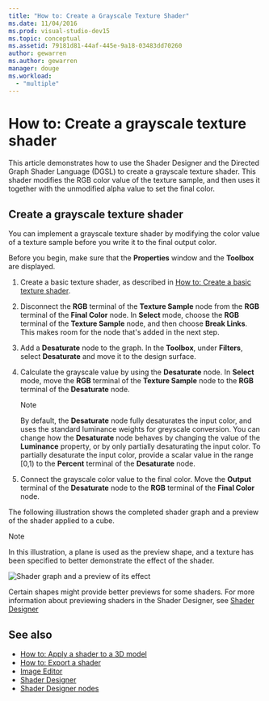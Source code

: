 ```yaml
---
title: "How to: Create a Grayscale Texture Shader"
ms.date: 11/04/2016
ms.prod: visual-studio-dev15
ms.topic: conceptual
ms.assetid: 79181d81-44af-445e-9a18-03483dd70260
author: gewarren
ms.author: gewarren
manager: douge
ms.workload:
  - "multiple"
---
```

# How to: Create a grayscale texture shader

This article demonstrates how to use the Shader Designer and the Directed Graph Shader Language (DGSL) to create a grayscale texture shader. This shader modifies the RGB color value of the texture sample, and then uses it together with the unmodified alpha value to set the final color.

## Create a grayscale texture shader

You can implement a grayscale texture shader by modifying the color value of a texture sample before you write it to the final output color.

Before you begin, make sure that the **Properties** window and the **Toolbox** are displayed.

1.  Create a basic texture shader, as described in [How to: Create a basic texture shader](../designers/how-to-create-a-basic-texture-shader.md).

2.  Disconnect the **RGB** terminal of the **Texture Sample** node from the **RGB** terminal of the **Final Color** node. In **Select** mode, choose the **RGB** terminal of the **Texture Sample** node, and then choose **Break Links**. This makes room for the node that's added in the next step.

3.  Add a **Desaturate** node to the graph. In the **Toolbox**, under **Filters**, select **Desaturate** and move it to the design surface.

4.  Calculate the grayscale value by using the **Desaturate** node. In **Select** mode, move the **RGB** terminal of the **Texture Sample** node to the **RGB** terminal of the **Desaturate** node.

    > [!NOTE]
    > By default, the **Desaturate** node fully desaturates the input color, and uses the standard luminance weights for greyscale conversion. You can change how the **Desaturate** node behaves by changing the value of the **Luminance** property, or by only partially desaturating the input color. To partially desaturate the input color, provide a scalar value in the range [0,1) to the **Percent** terminal of the **Desaturate** node.

5.  Connect the grayscale color value to the final color. Move the **Output** terminal of the **Desaturate** node to the **RGB** terminal of the **Final Color** node.

The following illustration shows the completed shader graph and a preview of the shader applied to a cube.

> [!NOTE]
> In this illustration, a plane is used as the preview shape, and a texture has been specified to better demonstrate the effect of the shader.

![Shader graph and a preview of its effect](../designers/media/digit-grayscale-effect.png)

Certain shapes might provide better previews for some shaders. For more information about previewing shaders in the Shader Designer, see [Shader Designer](../designers/shader-designer.md)

## See also

- [How to: Apply a shader to a 3D model](../designers/how-to-apply-a-shader-to-a-3-d-model.md)
- [How to: Export a shader](../designers/how-to-export-a-shader.md)
- [Image Editor](../designers/image-editor.md)
- [Shader Designer](../designers/shader-designer.md)
- [Shader Designer nodes](../designers/shader-designer-nodes.md)
